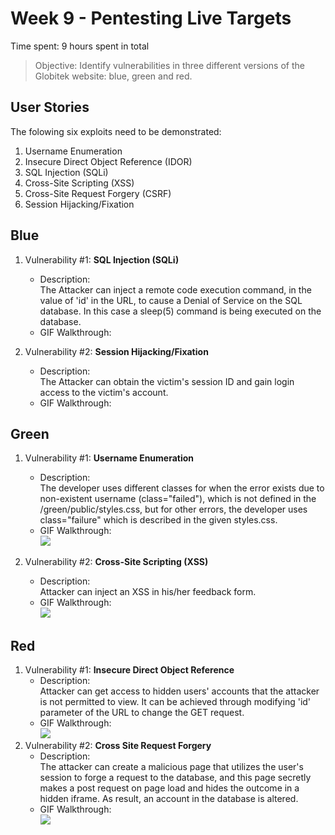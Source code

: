 # Week 9 - Pentesting Live Targets

Time spent: 9 hours spent in total

> Objective: Identify vulnerabilities in three different versions of the Globitek website: blue, green and red.

## User Stories
The folowing six exploits need to be demonstrated:  

1. Username Enumeration 
2. Insecure Direct Object Reference (IDOR)  
3. SQL Injection (SQLi)  
4. Cross-Site Scripting (XSS)  
5. Cross-Site Request Forgery (CSRF)  
6. Session Hijacking/Fixation 

## Blue

1. Vulnerability #1: **SQL Injection (SQLi)**
	- Description:  
	The Attacker can inject a remote code execution command, in the value of 'id' in the URL, to cause a Denial of Service on the SQL database. In this case a sleep(5) command is being executed on the database.
	- GIF Walkthrough:

2. Vulnerability #2: **Session Hijacking/Fixation**
	- Description:  
	The Attacker can obtain the victim's session ID and gain login access to the victim's account.
	- GIF Walkthrough:

## Green

1. Vulnerability #1: **Username Enumeration**  
	- Description:  
		The developer uses different classes for when the error exists due to non-existent username (class="failed"), which is not defined in the /green/public/styles.css, but for other errors, the developer uses class="failure" which is described in the given styles.css.
	- GIF Walkthrough:  
	![](https://media.giphy.com/media/MdizewCzbbEr2BdAJd/giphy.gif)

2. Vulnerability #2: **Cross-Site Scripting (XSS)**
	- Description:  
		Attacker can inject an XSS in his/her feedback form.
	- GIF Walkthrough:  
	![](https://media.giphy.com/media/SSch10EkJxkXM8RFRq/giphy.gif) 

## Red

1. Vulnerability #1: **Insecure Direct Object Reference**
	- Description:  
		Attacker can get access to hidden users' accounts that the attacker is not permitted to view. It can be achieved through modifying 'id' parameter of the URL to change the GET request.
	- GIF Walkthrough:  
	![](https://media.giphy.com/media/ifB3MsYJwmK0lae75L/giphy.gif)
2. Vulnerability #2: **Cross Site Request Forgery** 
	- Description:  
		The attacker can create a malicious page that utilizes the user's session to forge a request to the database, and this page secretly makes a post request on page load and hides the outcome in a hidden iframe. As result, an account in the database is altered.    
	- GIF Walkthrough:  
	![](https://media.giphy.com/media/YqWjWpZogzwsnOp6lC/giphy.gif)

